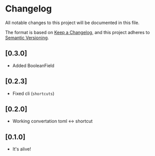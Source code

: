 # Changelog

All notable changes to this project will be documented in this file.

The format is based on [Keep a Changelog](https://keepachangelog.com/en/1.0.0/),
and this project adheres to [Semantic Versioning](https://semver.org/spec/v2.0.0.html).

## [0.3.0]

- Added BooleanField

## [0.2.3]

- Fixed cli (`shortcuts`)

## [0.2.0]

- Working convertation toml <-> shortcut

## [0.1.0]

- It's alive!
